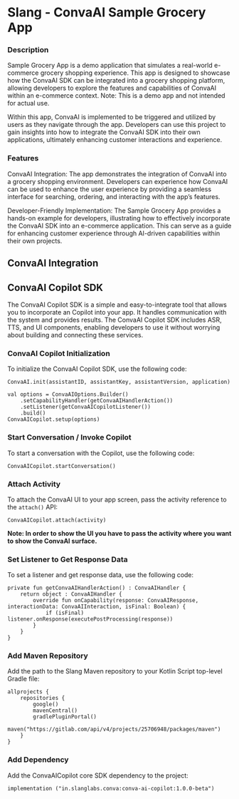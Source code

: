 # Slang - ConvaAI Sample Grocery App

### Description
Sample Grocery App is a demo application that simulates a real-world e-commerce grocery shopping experience. This app is designed to showcase how the ConvaAI SDK can be integrated into a grocery shopping platform, allowing developers to explore the features and capabilities of ConvaAI within an e-commerce context. 
Note: This is a demo app and not intended for actual use.

Within this app, ConvaAI is implemented to be triggered and utilized by users as they navigate through the app. 
Developers can use this project to gain insights into how to integrate the ConvaAI SDK into their own applications, ultimately enhancing customer interactions and experience.

### Features
ConvaAI Integration: The app demonstrates the integration of ConvaAI into a grocery shopping environment. Developers can experience how ConvaAI can be used to enhance the user experience by providing a seamless interface for searching, ordering, and interacting with the app’s features.

Developer-Friendly Implementation: The Sample Grocery App provides a hands-on example for developers, illustrating how to effectively incorporate the ConvaAI SDK into an e-commerce application. This can serve as a guide for enhancing customer experience through AI-driven capabilities within their own projects.

## ConvaAI Integration

## ConvaAI Copilot SDK

The ConvaAI Copilot SDK is a simple and easy-to-integrate tool that allows you to incorporate an Copilot into your app. It handles communication with the system and provides results. The ConvaAI Copilot SDK includes ASR, TTS, and UI components, enabling developers to use it without worrying about building and connecting these services.

### ConvaAI Copilot Initialization

To initialize the ConvaAI Copilot SDK, use the following code:

```
ConvaAI.init(assistantID, assistantKey, assistantVersion, application)

val options = ConvaAIOptions.Builder()
    .setCapabilityHandler(getConvaAIHandlerAction())
    .setListener(getConvaAICopilotListener())
    .build()
ConvaAICopilot.setup(options)
```

### Start Conversation / Invoke Copilot

To start a conversation with the Copilot, use the following code:

```
ConvaAICopilot.startConversation()
```

### Attach Activity

To attach the ConvaAI UI to your app screen, pass the activity reference to the `attach()` API:

```
ConvaAICopilot.attach(activity)
```

**Note: In order to show the UI you have to pass the activity where you want to show the ConvaAI surface.**

### Set Listener to Get Response Data

To set a listener and get response data, use the following code:

```
private fun getConvaAIHandlerAction() : ConvaAIHandler {
    return object : ConvaAIHandler {
        override fun onCapability(response: ConvaAIResponse, interactionData: ConvaAIInteraction, isFinal: Boolean) {
            if (isFinal) listener.onResponse(executePostProcessing(response))
        }
    }
}
```

### Add Maven Repository

Add the path to the Slang Maven repository to your Kotlin Script top-level Gradle file:

```
allprojects {
    repositories {
        google()
        mavenCentral()
        gradlePluginPortal()
        maven("https://gitlab.com/api/v4/projects/25706948/packages/maven")
    }
}

```

### Add Dependency

Add the ConvaAICopilot core SDK dependency to the project:

```
implementation ("in.slanglabs.conva:conva-ai-copilot:1.0.0-beta")
```